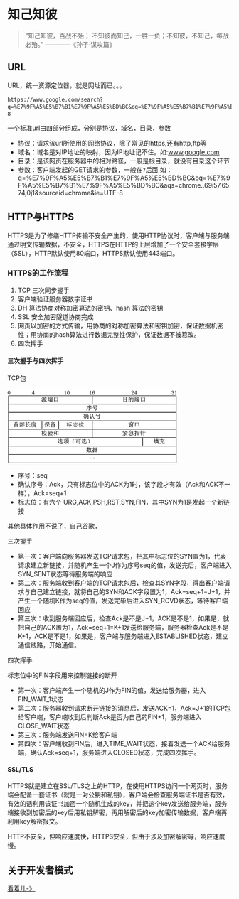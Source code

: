 # 知己知彼

> “知己知彼，百战不殆； 不知彼而知己，一胜一负；不知彼，不知己，每战必殆。”    ————《孙子·谋攻篇》

## URL

URL，统一资源定位器，就是网址而已。。。

```url
https://www.google.com/search?q=%E7%9F%A5%E5%B7%B1%E7%9F%A5%E5%BD%BC&oq=%E7%9F%A5%E5%B7%B1%E7%9F%A5%E5%BD%BC&aqs=chrome..69i57.6574j0j1&sourceid=chrome&ie=UTF-8
```

一个标准url由四部分组成，分别是协议，域名，目录，参数

* 协议：请求该url所使用的网络协议，除了常见的https,还有http,ftp等
* 域名：域名是对IP地址的映射，因为IP地址记不住。如:www.google.com
* 目录：是该网页在服务器中的相对路径，一般是根目录，就没有目录这个环节
* 参数：客户端发起的GET请求的参数，一般在`?`后面,如：q=%E7%9F%A5%E5%B7%B1%E7%9F%A5%E5%BD%BC&oq=%E7%9F%A5%E5%B7%B1%E7%9F%A5%E5%BD%BC&aqs=chrome..69i57.6574j0j1&sourceid=chrome&ie=UTF-8

## HTTP与HTTPS

HTTPS是为了修缮HTTP传输不安全产生的，使用HTTP协议时，客户端与服务端通过明文传输数据，不安全，HTTPS在HTTP的上层增加了一个安全套接字层（SSL），HTTP默认使用80端口，HTTPS默认使用443端口。

### HTTPS的工作流程

1. TCP 三次同步握手
2. 客户端验证服务器数字证书
3. DH 算法协商对称加密算法的密钥、hash 算法的密钥
4. SSL 安全加密隧道协商完成
5. 网页以加密的方式传输，用协商的对称加密算法和密钥加密，保证数据机密性；用协商的hash算法进行数据完整性保护，保证数据不被篡改。
6. 四次挥手

#### 三次握手与四次挥手

TCP包

![404](img/tcp01.png)

* 序号：seq
* 确认序号：Ack，只有标志位中的ACK为1时，该字段才有效（Ack和ACK不一样），Ack=seq+1
* 标志位：有六个 URG,ACK,PSH,RST,SYN,FIN，其中SYN为1是发起一个新链接

其他具体作用不说了，自己谷歌，

三次握手

* 第一次：客户端向服务器发送TCP请求包，把其中标志位的SYN置为1，代表请求建立新链接，并随机产生一个J作为序号seq的值，发送完后，客户端进入SYN_SENT状态等待服务端的响应
* 第二次：服务端收到客户端的TCP请求包后，检查其SYN字段，得出客户端请求与自己建立链接，就将自己的SYN和ACK字段置为1，Ack=seq+1=J+1，并产生一个随机K作为seq的值，发送完毕后进入SYN_RCVD状态，等待客户端回应
* 第三次：收到服务端回应后，检查Ack是不是J+1，ACK是不是1，如果是，就把自己的ACK置为1，Ack=seq+1=K+1发送给服务端，服务器检查Ack是不是K+1，ACK是不是1，如果是，客户端与服务端进入ESTABLISHED状态，建立通信线路，开始通信。

四次挥手

标志位中的FIN字段用来控制链接的断开

* 第一次：客户端产生一个随机的J作为FIN的值，发送给服务器，进入FIN_WAIT_1状态
* 第二次：服务器收到请求断开链接的消息后，发送ACK=1，Ack=J+1的TCP包给客户端，客户端收到后判断Ack是否为自己的FIN+1，服务端进入CLOSE_WAIT状态
* 第三次：服务端发送FIN=K给客户端
* 第四次：客户端收到FIN后，进入TIME_WAIT状态，接着发送一个ACK给服务端，确认Ack=seq+1，服务端进入CLOSED状态，完成四次挥手。

#### SSL/TLS

HTTPS就是建立在SSL/TLS之上的HTTP，在使用HTTPS访问一个网页时，服务端会配备一套证书（就是一对公钥和私钥），客户端会检查服务端证书是否有效，有效的话利用该证书加密一个随机生成的key，并把这个key发送给服务端，服务端接收到加密后的key后用私钥解密，再用解密后的key加密传输数据，客户端再利用key解密报文。

HTTP不安全，但响应速度快，HTTPS安全，但由于涉及加密解密等，响应速度慢。

## 关于开发者模式

[看着儿-》](https://segmentfault.com/a/1190000000683599)